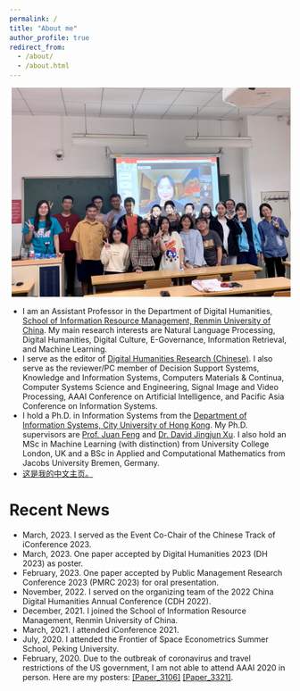 ```yaml
---
permalink: /
title: "About me"
author_profile: true
redirect_from: 
  - /about/
  - /about.html
---
```

<p align="center">
  <img src="https://github.com/KunkunYang/KunkunYang.github.io/blob/master/files/SSEC_Class_6_2022.jpg?raw=true" alt="Photo" style="width: 500px;"/> 
</p>

* I am an Assistant Professor in the Department of Digital Humanities, [School of Information Resource Management, Renmin University of China](https://irm.ruc.edu.cn/). My main research interests are Natural Language Processing, Digital Humanities, Digital Culture, E-Governance, Information Retrieval, and Machine Learning.
* I serve as the editor of [Digital Humanities Research (Chinese)](http://dhr.ruc.edu.cn/EN/2096-9155/home.shtml). I also serve as the reviewer/PC member of Decision Support Systems, Knowledge and Information Systems, Computers Materials & Continua, Computer Systems Science and Engineering, Signal Image and Video Processing, AAAI Conference on Artificial Intelligence, and Pacific Asia Conference on Information Systems.
* I hold a Ph.D. in Information Systems from the [Department of Information Systems, City University of Hong Kong](https://www.cb.cityu.edu.hk/is/). My Ph.D. supervisors are [Prof. Juan Feng](https://www.sem.tsinghua.edu.cn/info/1183/32092.htm) and [Dr. David Jingjun Xu](https://www.cb.cityu.edu.hk/staff/davidxu/). I also hold an MSc in Machine Learning (with distinction) from University College London, UK and a BSc in Applied and Computational Mathematics from Jacobs University Bremen, Germany.
* [这是我的中文主页。](https://irm.ruc.edu.cn/szdw/zzjs/ajysfl/z_szrw/4ef9e882399147abac7d8342c994aacb.htm)


# Recent News
* March, 2023. I served as the Event Co-Chair of the Chinese Track of iConference 2023.
* March, 2023. One paper accepted by Digital Humanities 2023 (DH 2023) as poster.
* February, 2023. One paper accepted by Public Management Research Conference 2023 (PMRC 2023) for oral presentation.
* November, 2022. I served on the organizing team of the 2022 China Digital Humanities Annual Conference (CDH 2022).
* December, 2021. I joined the School of Information Resource Management, Renmin University of China.
* March, 2021. I attended iConference 2021.
* July, 2020. I attended the Frontier of Space Econometrics Summer School, Peking University.
* February, 2020. Due to the outbreak of coronavirus and travel restrictions of the US government, I am not able to attend AAAI 2020 in person. Here are my posters: [[Paper_3106]](http://zekunyang.com/files/aaai_paper_3106_poster_ZYang.pdf) [[Paper_3321]](http://zekunyang.com/files/aaai_paper_3321_poster_ZYang.pdf).
